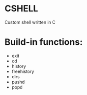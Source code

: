 # CSHELL

Custom shell written in C

# Build-in functions:
 - exit
 - cd
 - history
 - freehistory
 - dirs
 - pushd	
 - popd
